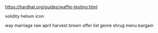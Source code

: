 https://hardhat.org/guides/waffle-testing.html

solidity 
helium icon 

way marriage raw april harvest brown offer list genre shrug menu bargain